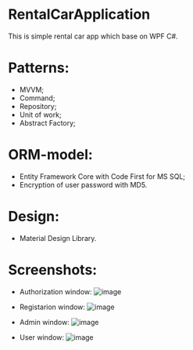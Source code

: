 # RentalCarApplication
This is simple rental car app which base on WPF C#.
# Patterns:
- MVVM;
- Command;
- Repository;
- Unit of work;
- Abstract Factory;
# ORM-model: 
- Entity Framework Core with Code First for MS SQL;
- Encryption of user password with MD5.
# Design:
- Material Design Library.
# Screenshots:
- Authorization window:
![image](https://user-images.githubusercontent.com/61252950/119198472-14aff700-ba92-11eb-8a6b-c5cfc78ac2e5.png)

- Registarion window:
![image](https://user-images.githubusercontent.com/61252950/119198697-707a8000-ba92-11eb-8d05-2bc95948b8fb.png)

- Admin window:
  ![image](https://user-images.githubusercontent.com/61252950/119198770-91db6c00-ba92-11eb-921a-1711835023b2.png)
- User window:
![image](https://user-images.githubusercontent.com/61252950/119198846-b5061b80-ba92-11eb-82f5-4d3eb1591e4f.png)


